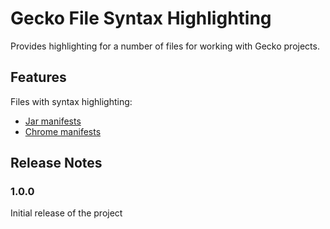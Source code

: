 # Gecko File Syntax Highlighting

Provides highlighting for a number of files for working with Gecko projects.

## Features

Files with syntax highlighting:

- [Jar manifests](https://firefox-source-docs.mozilla.org/build/buildsystem/jar-manifests.html)
- [Chrome manifests](https://firefox-source-docs.mozilla.org/build/buildsystem/chrome-registration.html#chrome-registration)

## Release Notes

### 1.0.0

Initial release of the project
